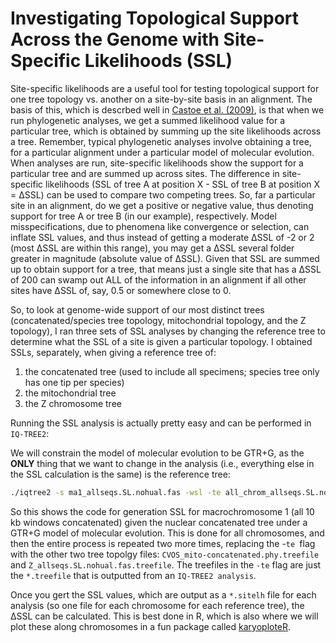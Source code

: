 # Investigating Topological Support Across the Genome with Site-Specific Likelihoods (SSL)

Site-specific likelihoods are a useful tool for testing topological support for one tree topology vs. another on a site-by-site basis in an alignment. The basis of this, which is descrbed well in [Castoe et al. (2009)](https://doi.org/10.1073/pnas.0900233106),  is that when we run phylogenetic analyses, we get a summed likelihood value for a particular tree, which is obtained by summing up the site likelihoods across a tree. Remember, typical phylogenetic analyses involve obtaining a tree, for a particular alignment under a particular model of molecular evolution. When analyses are run, site-specific likelihoods show the support for a particular tree and are summed up across sites. The difference in site-specific likelihoods (SSL of tree A at position X - SSL of tree B at position X = ΔSSL) can be used to compare two competing trees. So, far a particular site in an alignment, do we get a positive or negative value, thus denoting support for tree A or tree B (in our example), respectively. Model misspecifications, due to phenomena like convergence or selection, can inflate SSL values, and thus instead of getting a moderate ΔSSL of -2 or 2 (most ΔSSL are within this range), you may get a ΔSSL several folder greater in magnitude (absolute value of ΔSSL). Given that SSL are summed up to obtain support for a tree, that means just a single site that has a ΔSSL of 200 can swamp out ALL of the information in an alignment if all other sites have ΔSSL of, say, 0.5 or somewhere close to 0.

So, to look at genome-wide support of our most distinct trees (concatenated/species tree topology, mitochondrial topology, and the Z topology), I ran three sets of SSL analyses by changing the reference tree to determine what the SSL of a site is given a particular topology. I obtained SSLs, separately, when giving a reference tree of:

1. the concatenated tree (used to include all specimens; species tree only has one tip per species)
2. the mitochondrial tree
3. the Z chromosome tree

Running the SSL analysis is actually pretty easy and can be performed in `IQ-TREE2`:

We will constrain the model of molecular evolution to be GTR+G, as the **ONLY** thing that we want to change in the analysis (i.e., everything else in the SSL calculation is the same) is the reference tree:

```bash
./iqtree2 -s ma1_allseqs.SL.nohual.fas -wsl -te all_chrom_allseqs.SL.nohual.fas.treefile -m GTR+G -nt AUTO
```

So this shows the code for generation SSL for macrochromosome 1 (all 10 kb windows concatenated) given the nuclear concatenated tree under a GTR+G model of molecular evolution. This is done for all chromosomes, and then the entire process is repeated two more times, replacing the -`te `flag with the other two tree topolgy files: `CVOS_mito-concatenated.phy.treefile` and `Z_allseqs.SL.nohual.fas.treefile`. The treefiles in the `-te` flag are just the `*.treefile` that is outputted from an `IQ-TREE2 analysis`.

Once you gert the SSL values, which are output as a `*.sitelh` file for each analysis (so one file for each chromosome for each reference tree), the ΔSSL can be calculated. This is best done in R, which is also where we will plot these along chromosomes in a fun package called [karyoploteR](https://bernatgel.github.io/karyoploter_tutorial/).
